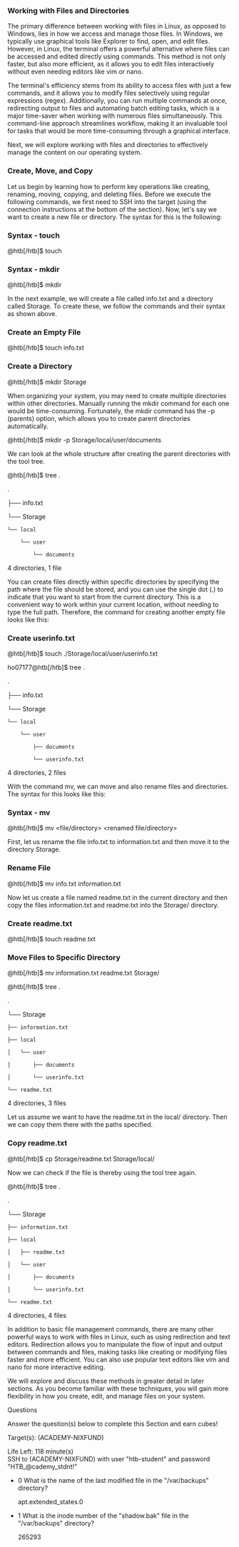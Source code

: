 <h3>Working with Files and Directories</h3>

The primary difference between working with files in Linux, as opposed to Windows, lies in how we access and manage those files. In Windows, we typically use graphical tools like Explorer to find, open, and edit files. However, in Linux, the terminal offers a powerful alternative where files can be accessed and edited directly using commands. This method is not only faster, but also more efficient, as it allows you to edit files interactively without even needing editors like vim or nano.

The terminal's efficiency stems from its ability to access files with just a few commands, and it allows you to modify files selectively using regular expressions (regex). Additionally, you can run multiple commands at once, redirecting output to files and automating batch editing tasks, which is a major time-saver when working with numerous files simultaneously. This command-line approach streamlines workflow, making it an invaluable tool for tasks that would be more time-consuming through a graphical interface.

Next, we will explore working with files and directories to effectively manage the content on our operating system.

<h3>Create, Move, and Copy</h3>

Let us begin by learning how to perform key operations like creating, renaming, moving, copying, and deleting files. Before we execute the following commands, we first need to SSH into the target (using the connection instructions at the bottom of the section). Now, let's say we want to create a new file or directory. The syntax for this is the following:

<h3>Syntax - touch</h3>

@htb[/htb]$ touch <name>

<h3>Syntax - mkdir</h3>

@htb[/htb]$ mkdir <name>

In the next example, we will create a file called info.txt and a directory called Storage. To create these, we follow the commands and their syntax as shown above.

<h3>Create an Empty File</h3>

@htb[/htb]$ touch info.txt

<h3>Create a Directory</h3>

@htb[/htb]$ mkdir Storage

When organizing your system, you may need to create multiple directories within other directories. Manually running the mkdir command for each one would be time-consuming. Fortunately, the mkdir command has the -p (parents) option, which allows you to create parent directories automatically.

@htb[/htb]$ mkdir -p Storage/local/user/documents

We can look at the whole structure after creating the parent directories with the tool tree.

@htb[/htb]$ tree .

.

├── info.txt

└── Storage

    └── local

        └── user

            └── documents

4 directories, 1 file

You can create files directly within specific directories by specifying the path where the file should be stored, and you can use the single dot (.) to indicate that you want to start from the current directory. This is a convenient way to work within your current location, without needing to type the full path. Therefore, the command for creating another empty file looks like this:

<h3>Create userinfo.txt</h3>

@htb[/htb]$ touch ./Storage/local/user/userinfo.txt

ho07177@htb[/htb]$ tree .

.

├── info.txt

└── Storage

    └── local

        └── user

            ├── documents

            └── userinfo.txt

4 directories, 2 files

With the command mv, we can move and also rename files and directories. The syntax for this looks like this:

<h3>Syntax - mv</h3>

@htb[/htb]$ mv <file/directory> <renamed file/directory>

First, let us rename the file info.txt to information.txt and then move it to the directory Storage.

<h3>Rename File</h3>

@htb[/htb]$ mv info.txt information.txt

Now let us create a file named readme.txt in the current directory and then copy the files information.txt and readme.txt into the Storage/ directory.

<h3>Create readme.txt</h3>

@htb[/htb]$ touch readme.txt

<h3>Move Files to Specific Directory</h3>

@htb[/htb]$ mv information.txt readme.txt Storage/

@htb[/htb]$ tree .

.

└── Storage

    ├── information.txt

    ├── local

    │   └── user

    │       ├── documents

    │       └── userinfo.txt

    └── readme.txt

4 directories, 3 files

Let us assume we want to have the readme.txt in the local/ directory. Then we can copy them there with the paths specified.

<h3>Copy readme.txt</h3>

@htb[/htb]$ cp Storage/readme.txt Storage/local/

Now we can check if the file is thereby using the tool tree again.

@htb[/htb]$ tree .

.

└── Storage

    ├── information.txt

    ├── local

    │   ├── readme.txt

    │   └── user

    │       ├── documents

    │       └── userinfo.txt

    └── readme.txt

4 directories, 4 files

In addition to basic file management commands, there are many other powerful ways to work with files in Linux, such as using redirection and text editors. Redirection allows you to manipulate the flow of input and output between commands and files, making tasks like creating or modifying files faster and more efficient. You can also use popular text editors like vim and nano for more interactive editing.

We will explore and discuss these methods in greater detail in later sections. As you become familiar with these techniques, you will gain more flexibility in how you create, edit, and manage files on your system.

Questions

Answer the question(s) below to complete this Section and earn cubes!

Target(s): (ACADEMY-NIXFUND)

Life Left: 118 minute(s)  
 SSH to (ACADEMY-NIXFUND) with user "htb-student" and password "HTB\_@cademy_stdnt!"

- 0 What is the name of the last modified file in the "/var/backups" directory?

  apt.extended_states.0

- 1 What is the inode number of the "shadow.bak" file in the "/var/backups" directory?

  265293
